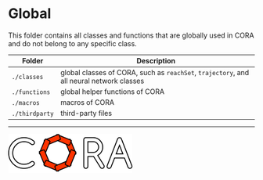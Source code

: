 # Global

This folder contains all classes and functions that are globally used in CORA and do not belong to any specific class.

| Folder | Description |
|---|---|
|`./classes` | global classes of CORA, such as `reachSet`, `trajectory`, and all neural network classes |
|`./functions`| global helper functions of CORA |
|`./macros`| macros of CORA |
|`./thirdparty`| third-party files |

<hr style="height: 1px;">

<img src="../app/images/coraLogo_readme.svg"/>